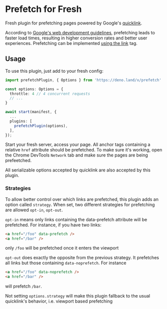 # Prefetch for Fresh

Fresh plugin for prefetching pages powered by Google's
[quicklink](https://github.com/GoogleChromeLabs/quicklink).

According to
[Google's web development guidelines](https://web.dev/link-prefetch/),
prefetching leads to faster load times, resulting in higher conversion rates and
better user experiences. Prefetching can be implemented
[using the link](https://web.dev/codelab-two-ways-to-prefetch/) tag.

## Usage

To use this plugin, just add to your fresh config:

```ts
import prefetchPlugin, { Options } from 'https://deno.land/x/prefetch'

const options: Options = {
  throttle: 4 // 4 concurrent requests
  // ...
}

await start(manifest, {
  ...
  plugins: [
    prefetchPlugin(options),
  ],
});
```

Start your fresh server, access your page. All anchor tags containing a relative
`href` attribute should be prefetched. To make sure it's working, open the
Chrome DevTools `Network` tab and make sure the pages are being prefeetched.

All serializable options accepted by quicklink are also accepted by this plugin.

### Strategies

To allow better control over which links are prefetched, this plugin adds an
option called `strategy`. When set, two different strategies for prefetching are
allowed `opt-in`, `opt-out`.

`opt-in` means only links containing the data-prefetch attribute will be
prefetched. For instance, if you have two links:

```html
<a href="/foo" data-prefetch />
<a href="/bar" />
```

only `/foo` will be prefetched once it enters the viewport

`opt-out` does exactly the opposite from the previous strategy. It prefetches
all links but those containing `data-noprefetch`. For instance

```html
<a href="/foo" data-noprefetch />
<a href="/bar" />
```

will prefetch `/bar`.

Not setting `options.strategy` will make this plugin fallback to the usual
quicklink's behavior, i.e. viewport based prefetching
